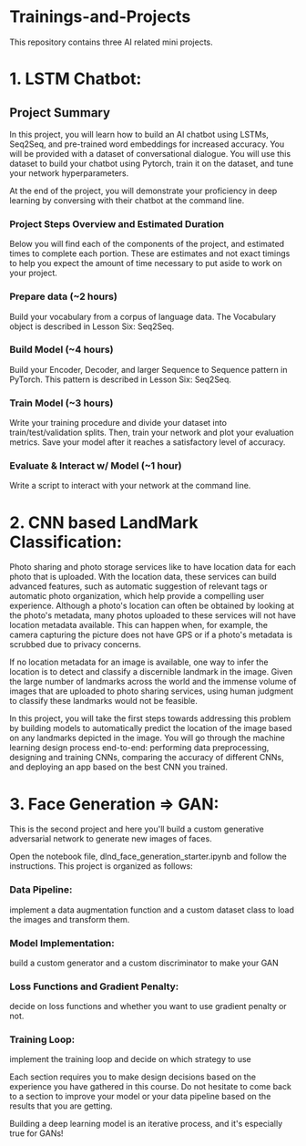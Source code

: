 # Trainings-and-Projects
This repository contains three AI related mini projects.

# 1. LSTM Chatbot:
## Project Summary
In this project, you will learn how to build an AI chatbot using LSTMs, Seq2Seq, and pre-trained word embeddings for increased accuracy. You will be provided with a dataset of conversational dialogue. You will use this dataset to build your chatbot using Pytorch, train it on the dataset, and tune your network hyperparameters.

At the end of the project, you will demonstrate your proficiency in deep learning by conversing with their chatbot at the command line.

### Project Steps Overview and Estimated Duration

Below you will find each of the components of the project, and estimated times to complete each portion. These are estimates and not exact timings to help you expect the amount of time necessary to put aside to work on your project.

### Prepare data (~2 hours)

Build your vocabulary from a corpus of language data. The Vocabulary object is described in Lesson Six: Seq2Seq.

### Build Model (~4 hours)

Build your Encoder, Decoder, and larger Sequence to Sequence pattern in PyTorch. This pattern is described in Lesson Six: Seq2Seq.

### Train Model (~3 hours)

Write your training procedure and divide your dataset into train/test/validation splits. Then, train your network and plot your evaluation metrics. Save your model after it reaches a satisfactory level of accuracy.

### Evaluate & Interact w/ Model (~1 hour)

Write a script to interact with your network at the command line.

# 2. CNN based LandMark Classification:

Photo sharing and photo storage services like to have location data for each photo that is uploaded. With the location data, these services can build advanced features, such as automatic suggestion of relevant tags or automatic photo organization, which help provide a compelling user experience. Although a photo's location can often be obtained by looking at the photo's metadata, many photos uploaded to these services will not have location metadata available. This can happen when, for example, the camera capturing the picture does not have GPS or if a photo's metadata is scrubbed due to privacy concerns.

If no location metadata for an image is available, one way to infer the location is to detect and classify a discernible landmark in the image. Given the large number of landmarks across the world and the immense volume of images that are uploaded to photo sharing services, using human judgment to classify these landmarks would not be feasible.

In this project, you will take the first steps towards addressing this problem by building models to automatically predict the location of the image based on any landmarks depicted in the image. You will go through the machine learning design process end-to-end: performing data preprocessing, designing and training CNNs, comparing the accuracy of different CNNs, and deploying an app based on the best CNN you trained.

# 3. Face Generation => GAN:
This is the second project and here you'll build a custom generative adversarial network to generate new images of faces.

Open the notebook file, dlnd_face_generation_starter.ipynb and follow the instructions. This project is organized as follows:

### Data Pipeline: 
implement a data augmentation function and a custom dataset class to load the images and transform them.
### Model Implementation: 
build a custom generator and a custom discriminator to make your GAN
### Loss Functions and Gradient Penalty: 
decide on loss functions and whether you want to use gradient penalty or not.
### Training Loop: 
implement the training loop and decide on which strategy to use

Each section requires you to make design decisions based on the experience you have gathered in this course. Do not hesitate to come back to a section to improve your model or your data pipeline based on the results that you are getting.

Building a deep learning model is an iterative process, and it's especially true for GANs!
